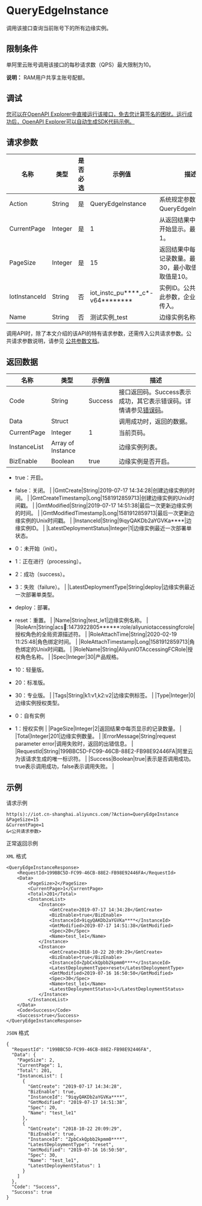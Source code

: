 # QueryEdgeInstance

调用该接口查询当前账号下的所有边缘实例。

## 限制条件

单阿里云账号调用该接口的每秒请求数（QPS）最大限制为10。

**说明：** RAM用户共享主账号配额。

## 调试

[您可以在OpenAPI Explorer中直接运行该接口，免去您计算签名的困扰。运行成功后，OpenAPI Explorer可以自动生成SDK代码示例。](https://api.aliyun.com/#product=Iot&api=QueryEdgeInstance&type=RPC&version=2018-01-20)

## 请求参数

|名称|类型|是否必选|示例值|描述|
|--|--|----|---|--|
|Action|String|是|QueryEdgeInstance|系统规定参数。取值：QueryEdgeInstance。 |
|CurrentPage|Integer|是|1|从返回结果中的第几页开始显示。最小取值是1。 |
|PageSize|Integer|是|15|返回结果中每页显示的记录数量。最大取值30，最小取值1，默认取值是10。 |
|IotInstanceId|String|否|iot\_instc\_pu\*\*\*\*\_c\*-v64\*\*\*\*\*\*\*\*|实例ID。公共实例不传此参数，企业版实例需传入。 |
|Name|String|否|测试实例\_test|边缘实例名称。 |

调用API时，除了本文介绍的该API的特有请求参数，还需传入公共请求参数。公共请求参数说明，请参见 [公共参数文档](~~135196~~)。

## 返回数据

|名称|类型|示例值|描述|
|--|--|---|--|
|Code|String|Success|接口返回码。Success表示成功，其它表示错误码。详情请参见[错误码](~~135200~~)。 |
|Data|Struct| |调用成功时，返回的数据。 |
|CurrentPage|Integer|1|当前页码。 |
|InstanceList|Array of Instance| |边缘实例列表。 |
|BizEnable|Boolean|true|边缘实例是否开启。

 -   true：开启。
-   false：关闭。 |
|GmtCreate|String|2019-07-17 14:34:28|创建边缘实例的时间。 |
|GmtCreateTimestamp|Long|1581912859713|创建边缘实例的Unix时间戳。 |
|GmtModified|String|2019-07-17 14:51:38|最后一次更新边缘实例的时间。 |
|GmtModifiedTimestamp|Long|1581912859713|最后一次更新边缘实例的Unix时间戳。 |
|InstanceId|String|9iqyQAKDb2aYGVKa\*\*\*\*|边缘实例ID。 |
|LatestDeploymentStatus|Integer|1|边缘实例最近一次部署单状态。

 -   0：未开始（init）。
-   1：正在进行（processing）。
-   2：成功（success）。
-   3：失败（failure）。 |
|LatestDeploymentType|String|deploy|边缘实例最近一次部署单类型。

 -   deploy：部署。
-   reset：重置。 |
|Name|String|test\_le1|边缘实例名称。 |
|RoleArn|String|acs:ram::1473922805\*\*\*\*\*\*:role/aliyuniotaccessingfcrole|授权角色的全局资源描述符。 |
|RoleAttachTime|String|2020-02-19 11:25:48|角色绑定时间。 |
|RoleAttachTimestamp|Long|1581912859713|角色绑定的Unix时间戳。 |
|RoleName|String|AliyunIOTAccessingFCRole|授权角色名称。 |
|Spec|Integer|30|产品规格。

 -   10：轻量版。
-   20：标准版。
-   30：专业版。 |
|Tags|String|k1:v1,k2:v2|边缘实例标签。 |
|Type|Integer|0|边缘实例授权类型。

 -   0：自有实例
-   1：授权实例 |
|PageSize|Integer|2|返回结果中每页显示的记录数量。 |
|Total|Integer|201|边缘实例数量。 |
|ErrorMessage|String|request parameter error|调用失败时，返回的出错信息。 |
|RequestId|String|199BBC5D-FC99-46CB-88E2-FB98E92446FA|阿里云为该请求生成的唯一标识符。 |
|Success|Boolean|true|表示是否调用成功。true表示调用成功，false表示调用失败。 |

## 示例

请求示例

```
http(s)://iot.cn-shanghai.aliyuncs.com/?Action=QueryEdgeInstance
&PageSize=15
&CurrentPage=1
&<公共请求参数>
```

正常返回示例

`XML` 格式

```
<QueryEdgeInstanceResponse>
    <RequestId>199BBC5D-FC99-46CB-88E2-FB98E92446FA</RequestId>
    <Data>
        <PageSize>2</PageSize>
        <CurrentPage>1</CurrentPage>
        <Total>201</Total>
        <InstanceList>
            <Instance>
                <GmtCreate>2019-07-17 14:34:28</GmtCreate>
                <BizEnable>true</BizEnable>
                <InstanceId>9iqyQAKDb2aYGVKa****</InstanceId>
                <GmtModified>2019-07-17 14:51:38</GmtModified>
                <Spec>20</Spec>
                <Name>test_le1</Name>
            </Instance>
            <Instance>
                <GmtCreate>2018-10-22 20:09:29</GmtCreate>
                <BizEnable>true</BizEnable>
                <InstanceId>ZpbCxkQpbb2kpmm0****</InstanceId>
                <LatestDeploymentType>reset</LatestDeploymentType>
                <GmtModified>2019-07-16 16:50:50</GmtModified>
                <Spec>30</Spec>
                <Name>test_le1</Name>
                <LatestDeploymentStatus>1</LatestDeploymentStatus>
            </Instance>
        </InstanceList>
    </Data>
    <Code>Success</Code>
    <Success>true</Success>
</QueryEdgeInstanceResponse>
```

`JSON` 格式

```
{
  "RequestId": "199BBC5D-FC99-46CB-88E2-FB98E92446FA",
  "Data": {
    "PageSize": 2,
    "CurrentPage": 1,
    "Total": 201,
    "InstanceList": [
      {
        "GmtCreate": "2019-07-17 14:34:28",
        "BizEnable": true,
        "InstanceId": "9iqyQAKDb2aYGVKa****",
        "GmtModified": "2019-07-17 14:51:38",
        "Spec": 20,
        "Name": "test_le1"
      },
      {
        "GmtCreate": "2018-10-22 20:09:29",
        "BizEnable": true,
        "InstanceId": "ZpbCxkQpbb2kpmm0****",
        "LatestDeploymentType": "reset",
        "GmtModified": "2019-07-16 16:50:50",
        "Spec": 30,
        "Name": "test_le1",
        "LatestDeploymentStatus": 1
      }
    ]
  },
  "Code": "Success",
  "Success": true
}
```

